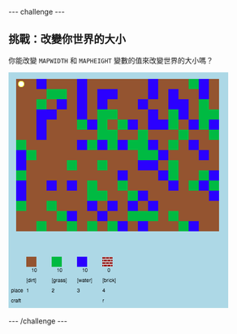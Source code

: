--- challenge ---

## 挑戰：改變你世界的大小

你能改變 `MAPWIDTH` 和 `MAPHEIGHT` 變數的值來改變世界的大小嗎？

![截圖](images/craft-mapsize.png)

--- /challenge ---